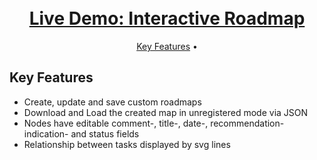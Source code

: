 <h1 align="center">
    <br>
    <a href="https://roadmap-production-e66f.up.railway.app/">
    Live Demo: Interactive Roadmap
    </a>
</h1>

<p align="center">
  <a href="#key-features">Key Features</a> •
</p>

## Key Features

- Create, update and save custom roadmaps
- Download and Load the created map in unregistered mode via JSON
- Nodes have editable comment-, title-, date-, recommendation-indication- and status fields
- Relationship between tasks displayed by svg lines
